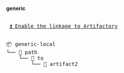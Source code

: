 #### generic
<pre>
<p> <a href="https://myplatform.com/">⏫ Enable the linkage to Artifactory</a> </p>
📦 generic-local
└── 📁 path
    └── 📁 to
        └── 📄 artifact2

</pre>